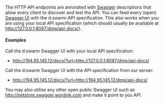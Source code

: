 The HTTP API endpoints are annotated with [Swagger](http://swagger.io/) descriptions that allow every client to discover and test the API. You can feed every (open) [Swagger UI](https://github.com/swagger-api/swagger-ui)  with the d:swarm-API specification. This also works when you are using your local API specification (which should usually be available at http://127.0.0.1:8087/dmp/api-docs/).

#### Examples #####

Call the d:swarm Swagger UI with your local API specification:
* http://194.95.145.12/docs/?url=http://127.0.0.1:8087/dmp/api-docs/

Call the d:swarm Swagger UI with the API specification from our server:
* http://194.95.145.12/docs/?url=http://194.95.145.12/dmp/api-docs/

You may also utilise any other open public Swagger UI such as http://petstore.swagger.wordnik.com and make it point to you API.